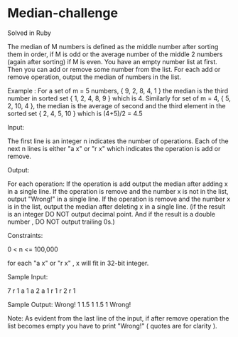 Median-challenge
================

Solved in Ruby

The median of M numbers is defined as the middle number after sorting them in order, if M is odd or the average number of the middle 2 numbers (again after sorting) if M is even. You have an empty number list at first. Then you can add or remove some number from the list. For each add or remove operation, output the median of numbers in the list.
 
Example : For a set of m = 5 numbers, { 9, 2, 8, 4, 1 } the median is the third number in sorted set { 1, 2, 4, 8, 9 } which is 4. Similarly for set of m = 4, { 5, 2, 10, 4 }, the median is the average of second and the third element in the sorted set { 2, 4, 5, 10 } which is (4+5)/2 = 4.5  
 
Input:
 
The first line is an integer n indicates the number of operations. Each of the next n lines is either "a x" or "r x" which indicates the operation is add or remove.
 
Output:
 
For each operation: If the operation is add output the median after adding x in a single line. If the operation is remove and the number x is not in the list, output "Wrong!" in a single line. If the operation is remove and the number x is in the list, output the median after deleting x in a single line. (if the result is an integer DO NOT output decimal point. And if the result is a double number , DO NOT output trailing 0s.)
 
Constraints:
 
0 < n <= 100,000
 
for each "a x" or "r x" , x will fit in 32-bit integer.
 
Sample Input:
 
7
r 1
a 1
a 2
a 1
r 1
r 2
r 1
 
Sample Output:
Wrong!
1
1.5
1
1.5
1
Wrong!
 
Note: As evident from the last line of the input, if after remove operation the list becomes empty you have to print "Wrong!" ( quotes are for clarity ). 
